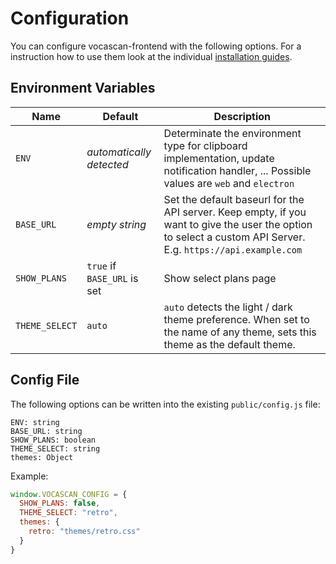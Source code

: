 # Configuration

You can configure vocascan-frontend with the following options. For a instruction how to use them look at the individual
[installation guides](vocascan-frontend/installation/installation.md).

## Environment Variables

| Name         | Default                     | Description                                                                                                                                                   |
| ------------ | --------------------------- | ------------------------------------------------------------------------------------------------------------------------------------------------------------- |
| `ENV`        | _automatically detected_    | Determinate the environment type for clipboard implementation, update notification handler, ... Possible values are `web` and `electron`                      |
| `BASE_URL`   | _empty string_              | Set the default baseurl for the API server. Keep empty, if you want to give the user the option to select a custom API Server. E.g. `https://api.example.com` |
| `SHOW_PLANS` | `true` if `BASE_URL` is set | Show select plans page                                                                                                                                        |
| `THEME_SELECT` | `auto` | `auto` detects the light / dark theme preference. When set to the name of any theme, sets this theme as the default theme. |

## Config File

The following options can be written into the existing `public/config.js` file:

```
ENV: string
BASE_URL: string
SHOW_PLANS: boolean
THEME_SELECT: string
themes: Object
```

Example:

```js
window.VOCASCAN_CONFIG = {
  SHOW_PLANS: false,
  THEME_SELECT: "retro",
  themes: {
    retro: "themes/retro.css"
  }
}
```
